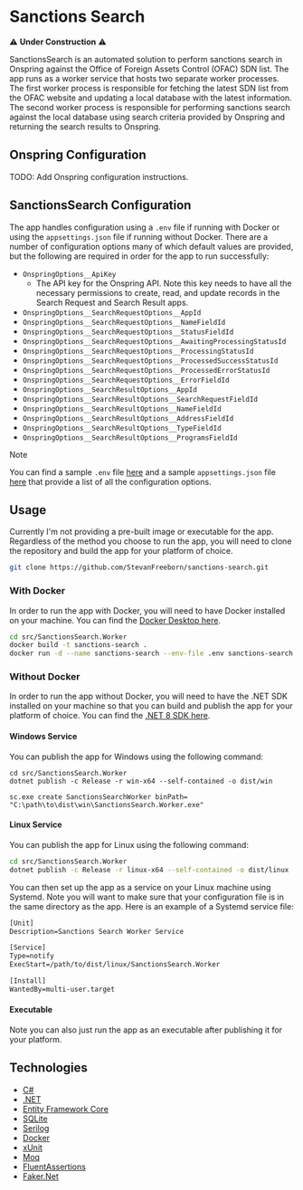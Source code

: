 # Sanctions Search

⚠️ **Under Construction** ⚠️

SanctionsSearch is an automated solution to perform sanctions search in Onspring against the Office of Foreign Assets Control (OFAC) SDN list. The app runs as a worker service that hosts two separate worker processes. The first worker process is responsible for fetching the latest SDN list from the OFAC website and updating a local database with the latest information. The second worker process is responsible for performing sanctions search against the local database using search criteria provided by Onspring and returning the search results to Onspring.

## Onspring Configuration

TODO: Add Onspring configuration instructions.

## SanctionsSearch Configuration

The app handles configuration using a `.env` file if running with Docker or using the `appsettings.json` file if running without Docker. There are a number of configuration options many of which default values are provided, but the following are required in order for the app to run successfully:

- `OnspringOptions__ApiKey`
  - The API key for the Onspring API. Note this key needs to have all the necessary permissions to create, read, and update records in the Search Request and Search Result apps.
- `OnspringOptions__SearchRequestOptions__AppId`
- `OnspringOptions__SearchRequestOptions__NameFieldId`
- `OnspringOptions__SearchRequestOptions__StatusFieldId`
- `OnspringOptions__SearchRequestOptions__AwaitingProcessingStatusId`
- `OnspringOptions__SearchRequestOptions__ProcessingStatusId`
- `OnspringOptions__SearchRequestOptions__ProcessedSuccessStatusId`
- `OnspringOptions__SearchRequestOptions__ProcessedErrorStatusId`
- `OnspringOptions__SearchRequestOptions__ErrorFieldId`
- `OnspringOptions__SearchResultOptions__AppId`
- `OnspringOptions__SearchResultOptions__SearchRequestFieldId`
- `OnspringOptions__SearchResultOptions__NameFieldId`
- `OnspringOptions__SearchResultOptions__AddressFieldId`
- `OnspringOptions__SearchResultOptions__TypeFieldId`
- `OnspringOptions__SearchResultOptions__ProgramsFieldId`

> [!NOTE]
> You can find a sample `.env` file [here](./src/SanctionsSearch.Worker/example.env) and a sample `appsettings.json` file [here](./src/SanctionsSearch.Worker/appsettings.Example.json) that provide a list of all the configuration options.

## Usage

Currently I'm not providing a pre-built image or executable for the app. Regardless of the method you choose to run the app, you will need to clone the repository and build the app for your platform of choice.

```sh
git clone https://github.com/StevanFreeborn/sanctions-search.git
```

### With Docker

In order to run the app with Docker, you will need to have Docker installed on your machine. You can find the [Docker Desktop here](https://www.docker.com/products/docker-desktop).

```sh
cd src/SanctionsSearch.Worker
docker build -t sanctions-search .
docker run -d --name sanctions-search --env-file .env sanctions-search
```

### Without Docker

In order to run the app without Docker, you will need to have the .NET SDK installed on your machine so that you can build and publish the app for your platform of choice. You can find the [.NET 8 SDK here](https://dotnet.microsoft.com/download/dotnet/8.0).

#### Windows Service

You can publish the app for Windows using the following command:

```pwsh
cd src/SanctionsSearch.Worker
dotnet publish -c Release -r win-x64 --self-contained -o dist/win
```

```pwsh
sc.exe create SanctionsSearchWorker binPath= "C:\path\to\dist\win\SanctionsSearch.Worker.exe"
```

#### Linux Service

You can publish the app for Linux using the following command:

```sh
cd src/SanctionsSearch.Worker
dotnet publish -c Release -r linux-x64 --self-contained -o dist/linux
```

You can then set up the app as a service on your Linux machine using Systemd. Note you will want to make sure that your configuration file is in the same directory as the app. Here is an example of a Systemd service file:

```txt
[Unit]
Description=Sanctions Search Worker Service

[Service]
Type=notify
ExecStart=/path/to/dist/linux/SanctionsSearch.Worker

[Install]
WantedBy=multi-user.target
```

#### Executable

Note you can also just run the app as an executable after publishing it for your platform.

## Technologies

- [C#](https://docs.microsoft.com/en-us/dotnet/csharp/)
- [.NET](https://dotnet.microsoft.com/)
- [Entity Framework Core](https://docs.microsoft.com/en-us/ef/core/)
- [SQLite](https://www.sqlite.org/index.html)
- [Serilog](https://serilog.net/)
- [Docker](https://www.docker.com/)
- [xUnit](https://xunit.net/)
- [Moq](https://github.com/devlooped/moq)
- [FluentAssertions](https://fluentassertions.com/)
- [Faker.Net](https://keyizhang.com/Faker.Net/)
